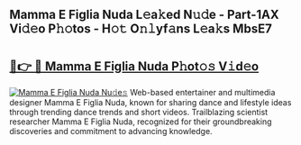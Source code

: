 ## Mamma E Figlia Nuda L𝚎a𝚔ed N𝚞𝚍e - Part-1AX Vi𝚍𝚎o P𝚑𝚘tos - H𝚘𝚝 O𝚗𝚕yf𝚊ns L𝚎a𝚔s MbsE7

# <h2><a href="http://kfdrven.oniu.top/?m=Mamma+E+Figlia+Nuda">🔗👉 🔴 Mamma E Figlia Nuda P𝚑ot𝚘𝚜 V𝚒d𝚎o</a></h2>

[![Mamma E Figlia Nuda Nu𝚍e𝚜](https://i.imgur.com/0qMVB7G.gif)](http://kfdrven.oniu.top/?m=Mamma+E+Figlia+Nuda)
Web-based entertainer and multimedia designer Mamma E Figlia Nuda, known for sharing dance and lifestyle ideas through trending dance trends and short videos. Trailblazing scientist researcher Mamma E Figlia Nuda, recognized for their groundbreaking discoveries and commitment to advancing knowledge.  
